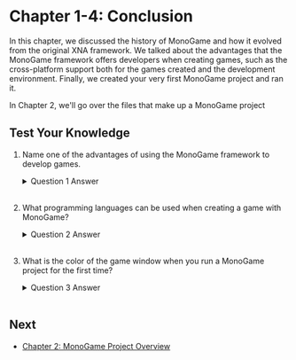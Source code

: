 # Chapter 1-4: Conclusion

In this chapter, we discussed the history of MonoGame and how it evolved from the original XNA framework.  We talked about the advantages that the MonoGame framework offers developers when creating games, such as the cross-platform support both for the games created and the development environment.  Finally, we created your very first MonoGame project and ran it.

In Chapter 2, we'll go over the files that make up a MonoGame project

## Test Your Knowledge

1. Name one of the advantages of using the MonoGame framework to develop games.

    <details>

    <summary>Question 1 Answer</summary>

    > Any of the following are advantages of using the MonoGame
    > 1. It provides cross-platform support, allowing developers to target multiple platforms from a single code base.
    >
    > 2. It offers a set of libraries and APIs common for game development tasks such as graphics rendering, input handling, audio, and content management
    >
    > 3. It is a "bring your own tools" framework, giving developers flexibility in their working environment.

    </details><br />

2. What programming languages can be used when creating a game with MonoGame?

    <details>

    <summary>Question 2 Answer</summary>

    > The primary language used is C#, which is the same language that the MonoGame framework is developed in.  However, any .NET language can be used, such as F# or Visual Basic.
    </details><br />

3. What is the color of the game window when you run a MonoGame project for the first time?

    <details>

    <summary>Question 3 Answer</summary>

    > Cornflower Blue
    </details><br />



## Next
- [Chapter 2: MonoGame Project Overview](../chapter-02-monogame-project-overview/02-00-monogame-project-overview.md)
